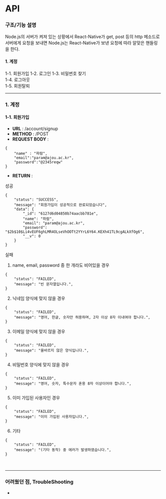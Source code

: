 # API

### 구조/기능 설명

Node.js의 서버가 켜져 있는 상황에서 React-Native가 get, post 등의 http 메소드로 서버에게 요청을 보내면 Node.js는 React-Native가 보낸 요청에 따라 알맞은 핸들링을 한다.

#### 1. 계정

1-1. 회원가입
1-2. 로그인
1-3. 비밀번호 찾기  
 1-4. 로그아웃  
 1-5. 회원탈퇴

---

### 1. 계정

#### 1-1. 회원가입

- **URL** : /account/signup
- **METHOD** : /POST
- **REQUEST BODY** :

```
{
    "name" : "파람",
    "email":"param@ajou.ac.kr",
    "password":"@2345reqw"
}
```

- **RETURN** :

성공

```
{
    "status": "SUCCESS",
    "message": "회원가입이 성공적으로 완료되었습니다",
    "data": {
        "_id": "6127d6d04850b74aacbb781e",
        "name": "파람",
        "email": "param@ajou.ac.kr",
        "password": "$2b$10$Li4vEUF6ghLMR4OLseVhOOTt2YYrL6Y64.KEXh41TL9cgALkXfOg6",
        "__v": 0
    }
}
```

실패

1. name, email, password 중 한 개라도 비어있을 경우

```
{
    "status": "FAILED",
    "message": "빈 문자열입니다.",
}
```

2. 닉네임 양식에 맞지 않을 경우

```
{
    "status": "FAILED",
    "message": "영어, 한글, 숫자만 허용하며, 2자 이상 8자 이내여야 합니다.",
}
```

3. 이메일 양식에 맞지 않을 경우

```
{
    "status": "FAILED",
    "message": "올바르지 않은 양식입니다.",
}
```

4. 비밀번호 양식에 맞지 않을 경우

```
{
    "status": "FAILED",
    "message": "영어, 숫자, 특수문자 혼용 8자 이상이어야 합니다.",
}
```

5. 이미 가입된 사용자인 경우

```
{
    "status": "FAILED",
    "message": "이미 가입된 사용자입니다.",
}
```

6. 기타

```
{
    "status": "FAILED",
    "message": "(기타 동작) 중 에러가 발생하였습니다.",
}
```

</br>

---

### 어려웠던 점, TroubleShooting

-
